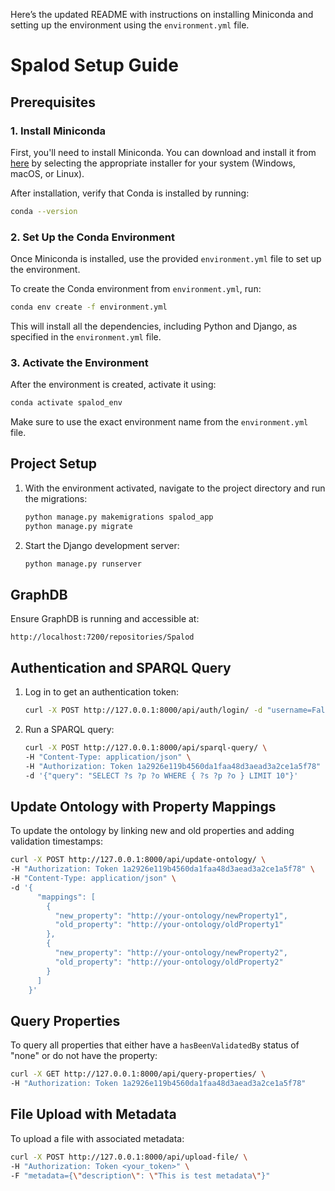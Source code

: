 Here’s the updated README with instructions on installing Miniconda and setting up the environment using the `environment.yml` file.

# Spalod Setup Guide

## Prerequisites

### 1. Install Miniconda

First, you'll need to install Miniconda. You can download and install it from [here](https://docs.conda.io/en/latest/miniconda.html) by selecting the appropriate installer for your system (Windows, macOS, or Linux).

After installation, verify that Conda is installed by running:

```bash
conda --version
```

### 2. Set Up the Conda Environment

Once Miniconda is installed, use the provided `environment.yml` file to set up the environment.

To create the Conda environment from `environment.yml`, run:

```bash
conda env create -f environment.yml
```

This will install all the dependencies, including Python and Django, as specified in the `environment.yml` file.

### 3. Activate the Environment

After the environment is created, activate it using:

```bash
conda activate spalod_env
```

Make sure to use the exact environment name from the `environment.yml` file.

## Project Setup

1. With the environment activated, navigate to the project directory and run the migrations:
   ```bash
   python manage.py makemigrations spalod_app
   python manage.py migrate
   ```

2. Start the Django development server:
   ```bash
   python manage.py runserver
   ```

## GraphDB

Ensure GraphDB is running and accessible at:
   ```
   http://localhost:7200/repositories/Spalod
   ```

## Authentication and SPARQL Query

1. Log in to get an authentication token:
   ```bash
   curl -X POST http://127.0.0.1:8000/api/auth/login/ -d "username=Falk&password=GNybRXbC563"
   ```

2. Run a SPARQL query:
   ```bash
   curl -X POST http://127.0.0.1:8000/api/sparql-query/ \
   -H "Content-Type: application/json" \
   -H "Authorization: Token 1a2926e119b4560da1faa48d3aead3a2ce1a5f78" \
   -d '{"query": "SELECT ?s ?p ?o WHERE { ?s ?p ?o } LIMIT 10"}'
   ```

## Update Ontology with Property Mappings

To update the ontology by linking new and old properties and adding validation timestamps:

```bash
curl -X POST http://127.0.0.1:8000/api/update-ontology/ \
-H "Authorization: Token 1a2926e119b4560da1faa48d3aead3a2ce1a5f78" \
-H "Content-Type: application/json" \
-d '{
      "mappings": [
        {
          "new_property": "http://your-ontology/newProperty1",
          "old_property": "http://your-ontology/oldProperty1"
        },
        {
          "new_property": "http://your-ontology/newProperty2",
          "old_property": "http://your-ontology/oldProperty2"
        }
      ]
    }'
```

## Query Properties

To query all properties that either have a `hasBeenValidatedBy` status of "none" or do not have the property:

```bash
curl -X GET http://127.0.0.1:8000/api/query-properties/ \
-H "Authorization: Token 1a2926e119b4560da1faa48d3aead3a2ce1a5f78"
```

## File Upload with Metadata

To upload a file with associated metadata:

```bash
curl -X POST http://127.0.0.1:8000/api/upload-file/ \
-H "Authorization: Token <your_token>" \
-F "metadata={\"description\": \"This is test metadata\"}"
```

